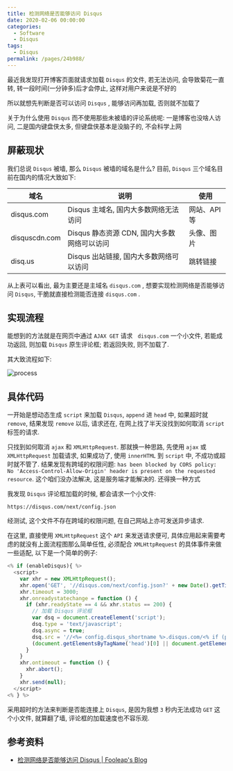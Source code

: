 ```yaml
---
title: 检测网络是否能够访问 Disqus
date: 2020-02-06 00:00:00
categories: 
  - Software
  - Disqus
tags: 
  - Disqus
permalink: /pages/24b988/
---
```


最近我发现打开博客页面就请求加载 `Disqus` 的文件, 若无法访问, 会导致菊花一直转, 转一段时间(一分钟多)后才会停止, 这样对用户来说是不好的

所以就想先判断是否可以访问 `Disqus` , 能够访问再加载, 否则就不加载了

<!-- more -->

关于为什么使用 `Disqus` 而不使用那些未被墙的评论系统呢: 一是博客也没啥人访问, 二是国内键盘侠太多, 但键盘侠基本是没脑子的, 不会科学上网

## 屏蔽现状

我们总说 `Disqus` 被墙, 那么 `Disqus` 被墙的域名是什么? 目前, `Disqus` 三个域名目前在国内的情况大致如下:

| 域名          | 说明                                        | 使用         |
| ------------- | ------------------------------------------- | ------------ |
| disqus.com    | Disqus 主域名, 国内大多数网络无法访问       | 网站、API 等 |
| disquscdn.com | Disqus 静态资源 CDN, 国内大多数网络可以访问 | 头像、图片   |
| disq.us       | Disqus 出站链接, 国内大多数网络可以访问     | 跳转链接     |

从上表可以看出, 最为主要还是主域名 `disqus.com` , 想要实现检测网络是否能够访问 `Disqus`, 干脆就直接检测能否连接 `disqus.com` .

## 实现流程

能想到的方法就是在网页中通过 `AJAX GET` 请求   `disqus.com` 一个小文件, 若能成功返回, 则加载 `Disqus` 原生评论框; 若返回失败, 则不加载了.

其大致流程如下:

![process](/img/disqus/001.png)

## 具体代码

一开始是想动态生成 `script` 来加载 `Disqus`, `append` 进 `head` 中, 如果超时就 `remove`, 结果发现 `remove` 以后, 请求还在, 在网上找了半天没找到如何取消 `script` 标签的请求.

只找到如何取消 `ajax` 和 `XMLHttpRequest`. 那就换一种思路, 先使用 `ajax` 或 `XMLHttpRequest` 加载请求, 如果成功了, 使用 `innerHTML` 到 `script` 中, 不成功或超时就不管了. 结果发现有跨域的权限问题: `has been blocked by CORS policy: No 'Access-Control-Allow-Origin' header is present on the requested resource`. 这个咱们没办法解决, 这是服务端才能解决的. 还得换一种方式

我发现 `Disqus` 评论框加载的时候, 都会请求一个小文件:

```
https://disqus.com/next/config.json
```

经测试, 这个文件不存在跨域的权限问题, 在自己网站上亦可发送异步请求.

在这里, 直接使用 `XMLHttpRequest` 这个 `API` 来发送请求便可, 具体应用起来需要考虑的就没有上面流程图那么简单任性, 必须配合 `XMLHttpRequest` 的具体事件来做一些适配, 以下是一个简单的例子:

```js
<% if (enableDisqus){ %>
  <script>
    var xhr = new XMLHttpRequest();
    xhr.open('GET', '//disqus.com/next/config.json?' + new Date().getTime(), true);
    xhr.timeout = 3000;
    xhr.onreadystatechange = function () {
      if (xhr.readyState == 4 && xhr.status == 200) {
        // 加载 Disqus 评论框
        var dsq = document.createElement('script');
        dsq.type = 'text/javascript';
        dsq.async = true;
        dsq.src = '//<%= config.disqus_shortname %>.disqus.com/<% if (page.comments) { %>embed.js<% } else { %>count.js<% } %>';
        (document.getElementsByTagName('head')[0] || document.getElementsByTagName('body')[0]).appendChild(dsq);
      }
    }
    xhr.ontimeout = function () {
      xhr.abort();
    }
    xhr.send(null);
  </script>
<% } %>
```

采用超时的方法来判断是否能连接上 `Disqus`, 是因为我想 `3` 秒内无法成功 `GET` 这个小文件, 就算翻了墙, 评论框的加载速度也不容乐观.

## 参考资料

- [检测网络是否能够访问 Disqus | Fooleap's Blog](https://blog.fooleap.org/check-network-able-to-access-disqus.html)
